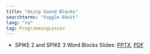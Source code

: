 ```yaml
---
title: "Using Sound Blocks"
searchterms: "toggle 6Unit"
lang: "ro"
tag: ProgrammingLesson
---
```

 <ul>
 <li class="ng-binding">SPIKE 2 and SPIKE 3 Word Blocks Slides:
 <a href="ProgrammingLessons/SoundBlocks(rom).pptx">PPTX</a>,
 <a href="ProgrammingLessons/SoundBlocks(rom).pdf">PDF</a>
 </li>

 </ul>
